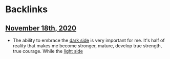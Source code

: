 
# Backlinks
## [November 18th, 2020](<November 18th, 2020.md>)
- The ability to embrace the [dark side](<dark side.md>) is very important for me. It's half of reality that makes me become stronger, mature, develop true strength, true courage. While the [light side](<light side.md>)

